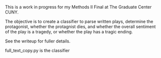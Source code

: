 This is a work in progress for my Methods II Final at The Graduate Center CUNY.

The objective is to create a classifier to parse written plays, determine the protagonist, 
whether the protagnist dies, and whether the overall sentiment of the play is a tragedy, 
or whether the play has a tragic ending.

See the writeup for fuller details.

full_text_copy.py is the classifier
